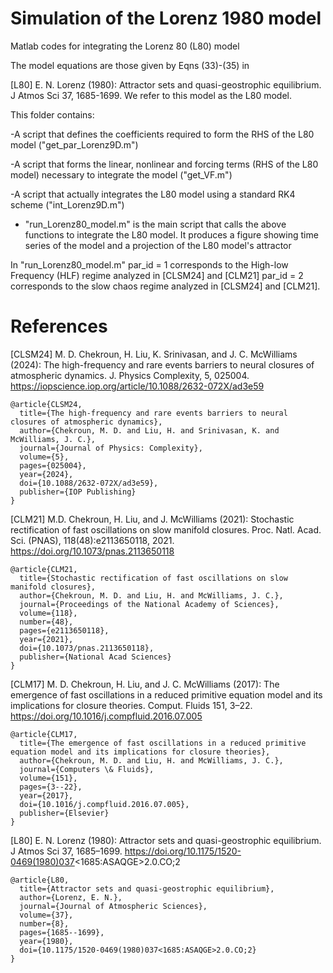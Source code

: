 # Simulation of the Lorenz 1980 model
Matlab codes for integrating the Lorenz 80 (L80) model

The model equations are those given by Eqns (33)-(35) in

[L80] E. N. Lorenz (1980): Attractor sets and quasi-geostrophic equilibrium. J Atmos Sci 37, 1685-1699.
We refer to this model as the L80 model.

This folder contains:

-A script that defines the coefficients required to form the RHS of the L80 model  ("get_par_Lorenz9D.m")

-A script that forms the linear, nonlinear and forcing terms (RHS of the L80 model) necessary to integrate the model ("get_VF.m")  

-A script that actually integrates the L80 model using a standard RK4 scheme ("int_Lorenz9D.m")

- "run_Lorenz80_model.m" is the main script that calls the above functions to integrate the L80 model. It produces a figure showing time series of the model and a projection of the L80 model's attractor 

In "run_Lorenz80_model.m" 
par_id = 1 corresponds to the High-low Frequency (HLF) regime analyzed in [CLSM24] and [CLM21] 
par_id = 2 corresponds to the slow chaos regime analyzed in [CLSM24] and [CLM21].


# References

[CLSM24] M. D. Chekroun, H. Liu, K. Srinivasan, and J. C. McWilliams (2024): The high-frequency and rare events barriers to neural closures of atmospheric dynamics. J. Physics Complexity, 5, 025004. https://iopscience.iop.org/article/10.1088/2632-072X/ad3e59

```
@article{CLSM24,
  title={The high-frequency and rare events barriers to neural closures of atmospheric dynamics},
  author={Chekroun, M. D. and Liu, H. and Srinivasan, K. and McWilliams, J. C.},
  journal={Journal of Physics: Complexity},
  volume={5},
  pages={025004},
  year={2024},
  doi={10.1088/2632-072X/ad3e59},	
  publisher={IOP Publishing}
}
```


[CLM21] M.D. Chekroun, H. Liu, and J. McWilliams (2021): Stochastic rectification of fast oscillations on slow manifold closures. 
Proc. Natl. Acad. Sci. (PNAS), 118(48):e2113650118, 2021. 
https://doi.org/10.1073/pnas.2113650118

```
@article{CLM21,
  title={Stochastic rectification of fast oscillations on slow manifold closures},
  author={Chekroun, M. D. and Liu, H. and McWilliams, J. C.},
  journal={Proceedings of the National Academy of Sciences},
  volume={118},
  number={48},
  pages={e2113650118},
  year={2021},
  doi={10.1073/pnas.2113650118},
  publisher={National Acad Sciences}
}
```

[CLM17] M. D. Chekroun, H. Liu, and J. C. McWilliams (2017): The emergence of fast oscillations in a reduced primitive equation model and its implications for closure theories. Comput. Fluids 151, 3–22. https://doi.org/10.1016/j.compfluid.2016.07.005

```
@article{CLM17,
  title={The emergence of fast oscillations in a reduced primitive equation model and its implications for closure theories},
  author={Chekroun, M. D. and Liu, H. and McWilliams, J. C.},
  journal={Computers \& Fluids},
  volume={151},
  pages={3--22},
  year={2017},
  doi={10.1016/j.compfluid.2016.07.005},
  publisher={Elsevier}
}
```

[L80] E. N. Lorenz (1980): Attractor sets and quasi-geostrophic equilibrium. J Atmos Sci 37, 1685–1699. https://doi.org/10.1175/1520-0469(1980)037<1685:ASAQGE>2.0.CO;2

```
@article{L80,
  title={Attractor sets and quasi-geostrophic equilibrium},
  author={Lorenz, E. N.},
  journal={Journal of Atmospheric Sciences},
  volume={37},
  number={8},
  pages={1685--1699},
  year={1980},
  doi={10.1175/1520-0469(1980)037<1685:ASAQGE>2.0.CO;2}
}
```


